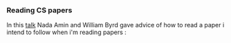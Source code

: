 
### Reading CS papers

In this [talk](https://www.youtube.com/watch?v=7kPMFkNm2dw) Nada Amin and William Byrd gave 
advice of how to read a paper i intend to follow when i'm reading papers :
 

